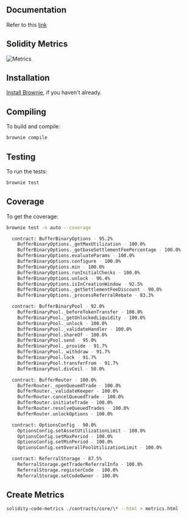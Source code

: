 ## Documentation

Refer to this [link](https://docs.google.com/document/d/1mgnjQ1n5nbKeSUjqY5av2akqBq_hmQrVAZeD4Gh5Cao/edit)

## Solidity Metrics

![Metrics](https://github.com/bufferfinance/Buffer-Protocol-v2/blob/master/metrics.png?raw=true)

## Installation

[Install Brownie](https://eth-brownie.readthedocs.io/en/stable/install.html), if you haven't already.

## Compiling

To build and compile:

```bash
brownie compile
```

## Testing

To run the tests:

```bash
brownie test
```

## Coverage

To get the coverage:

```bash
brownie test -n auto --coverage
```

```bash
  contract: BufferBinaryOptions - 95.2%
    BufferBinaryOptions._getMaxUtilization - 100.0%
    BufferBinaryOptions._getbaseSettlementFeePercentage - 100.0%
    BufferBinaryOptions.evaluateParams - 100.0%
    BufferBinaryOptions.configure - 100.0%
    BufferBinaryOptions.min - 100.0%
    BufferBinaryOptions.runInitialChecks - 100.0%
    BufferBinaryOptions.unlock - 96.4%
    BufferBinaryOptions.isInCreationWindow - 92.5%
    BufferBinaryOptions._getSettlementFeeDiscount - 90.0%
    BufferBinaryOptions._processReferralRebate - 83.3%

  contract: BufferBinaryPool - 92.0%
    BufferBinaryPool._beforeTokenTransfer - 100.0%
    BufferBinaryPool._getUnlockedLiquidity - 100.0%
    BufferBinaryPool._unlock - 100.0%
    BufferBinaryPool._validateHandler - 100.0%
    BufferBinaryPool.shareOf - 100.0%
    BufferBinaryPool.send - 95.0%
    BufferBinaryPool._provide - 91.7%
    BufferBinaryPool._withdraw - 91.7%
    BufferBinaryPool.lock - 91.7%
    BufferBinaryPool.transferFrom - 91.7%
    BufferBinaryPool.divCeil - 50.0%

  contract: BufferRouter - 100.0%
    BufferRouter._openQueuedTrade - 100.0%
    BufferRouter._validateKeeper - 100.0%
    BufferRouter.cancelQueuedTrade - 100.0%
    BufferRouter.initiateTrade - 100.0%
    BufferRouter.resolveQueuedTrades - 100.0%
    BufferRouter.unlockOptions - 100.0%

  contract: OptionsConfig - 90.0%
    OptionsConfig.setAssetUtilizationLimit - 100.0%
    OptionsConfig.setMaxPeriod - 100.0%
    OptionsConfig.setMinPeriod - 100.0%
    OptionsConfig.setOverallPoolUtilizationLimit - 100.0%

  contract: ReferralStorage - 87.5%
    ReferralStorage.getTraderReferralInfo - 100.0%
    ReferralStorage.registerCode - 100.0%
    ReferralStorage.setCodeOwner - 100.0%

```

## Create Metrics

```bash
solidity-code-metrics ./contracts/core/\* --html > metrics.html
```
